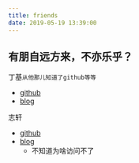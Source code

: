 ```yaml
---
title: friends
date: 2019-05-19 13:39:00
---
```

## 有朋自远方来，不亦乐乎？

丁基`从他那儿知道了github等等`
- [github](#)
- [blog](#)

志轩
- [github](https://github.com/zhixuanli)
- [blog](#)
	- 不知道为啥访问不了